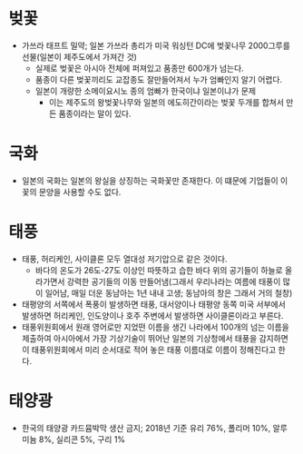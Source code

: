 # 벚꽃
* 가쓰라 태프트 밀약; 일본 가쓰라 총리가 미국 워싱턴 DC에 벚꽃나무 2000그루를 선물(일본이 제주도에서 가져간 것)
	* 실제로 벚꽃은 아시아 전체에 퍼져있고 품종만 600개가 넘는다.
	* 품종이 다른 벚꽃끼리도 교잡종도 잘만들어져서 누가 엄빠인지 알기 어렵다.
	* 일본이 개량한 소메이요시노 종의 엄빠가 한국이냐 일본이냐가 문제
		* 이는 제주도의 왕벚꽃나무와 일본의 에도히간이라는 벚꽃 두개를 합쳐서 만든 품종이라는 말이 있다.

# 국화
* 일본의 국화는 일본의 왕실을 상징하는 국화꽃만 존재한다. 이 떄문에 기업들이 이 꽃의 문양을 사용할 수도 없다.

# 태풍
* 태풍, 허리케인, 사이클론 모두 열대성 저기압으로 같은 것이다.
	* 바다의 온도가 26도-27도 이상인 따뜻하고 습한 바다 위의 공기들이 하늘로 올라가면서 강력한 공기들의 이동 만들어냄(그래서 우리나라는 여름에 태풍이 많이 일어남, 매일 더운 동남아는 1년 내내 고생; 동남아의 창은 그래서 거의 철창)
* 태평양의 서쪽에서 폭풍이 발생하면 태풍, 대서양이나 태평양 동쪽 미국 서부에서 발생하면 허리케인, 인도양이나 호주 주변에서 발생하면 사이클론이라고 부른다.
* 태풍위원회에서 원래 영어로만 지었떤 이름을 생긴 나라에서 100개의 넘는 이름을 제출하여 아시아에서 가장 기상기술이 뛰어난 일본의 기상청에서 태풍을 감지하면 이 태풍위원회에서 미리 순서대로 적어 놓은 태풍 이름대로 이름이 정해진다고 한다.

# 태양광
* 한국의 태양광 카드뮴박막 생산 금지; 2018년 기준 유리 76%, 폴리머 10%, 알루미늄 8%, 실리콘 5%, 구리 1%